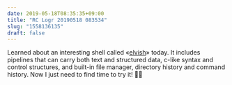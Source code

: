 ```yaml
---
date: 2019-05-18T08:35:35+09:00
title: "RC Logr 20190518 083534"
slug: "1558136135"
draft: false
---
```


Learned about an interesting shell called «[elvish](https://elv.sh/)» today. It includes pipelines that can carry both text and structured data, c-like syntax and control structures, and built-in file manager, directory history and command history. Now I just need to find time to try it! 🧝🏻‍
